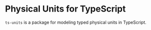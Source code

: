 # Physical Units for TypeScript

`ts-units` is a package for modeling typed physical units in TypeScript.
